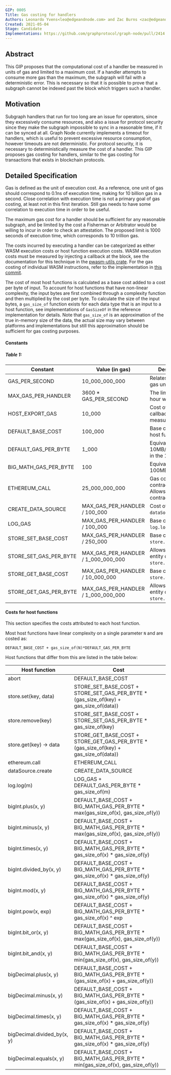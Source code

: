 ```yaml
---
GIP: 0005
Title: Gas costing for handlers
Authors: Leonardo Yvens<leo@edgeandnode.com> and Zac Burns <zac@edgeandnode.com>
Created: 2021-05-04
Stage: Candidate
Implementations: https://github.com/graphprotocol/graph-node/pull/2414
---
```


## Abstract

This GIP proposes that the computational cost of a handler be measured in units of gas and limited to a maximum cost. If a handler attempts to consume more gas than the maximum, the subgraph will fail with a deterministic error. This is necessary so that it is possible to prove that a subgraph cannot be indexed past the block which triggers such a handler.

## Motivation

Subgraph handlers that run for too long are an issue for operators, since they excessively consume resources, and also a issue for protocol security since they make the subgraph impossible to sync in a reasonable time, if it can be synced at all. Graph Node currently implements a timeout for handlers, which is useful to prevent excessive resource consumption, however timeouts are not deterministic. For protocol security, it is necessary to deterministically measure the cost of a handler. This GIP proposes gas costing for handlers, similar to the gas costing for transactions that exists in blockchain protocols.

## Detailed Specification

Gas is defined as the unit of execution cost. As a reference, one unit of gas should correspond to 0.1ns of execution time, making for 10 billion gas in a second. Close correlation with execution time is not a primary goal of gas costing, at least not in this first iteration. Still gas needs to have some correlation to execution time in order to be useful.

The maximum gas cost for a handler should be sufficient for any reasonable subgraph, and be limited by the cost a Fisherman or Arbitrator would be willing to incur in order to check an attestation. The proposed limit is 1000 seconds of execution time, which corresponds to 10 trillion gas.

The costs incurred by executing a handler can be categorized as either WASM execution costs or host function execution costs. WASM execution costs must be measured by injecting a callback at the block, see the documentation for this technique in the [pwasm-utils crate](https://docs.rs/pwasm-utils/0.17.1/pwasm_utils/fn.inject_gas_counter.html). For the gas costing of individual WASM instructions, refer to the implementation in [this commit](https://github.com/graphprotocol/graph-node/blob/30720a8f1fb074b71fe76729d4e0dc4ba3c3e955/runtime/wasm/src/gas_rules.rs).

The cost of most host functions is calculated as a base cost added to a cost per byte of input. To
account for host functions that have non-linear complexity, the input bytes are first combined
through a complexity function and then multiplied by the cost per byte. To calculate the size of the
input bytes, a  `gas_size_of` function exists for each data type that is an input to a host
function, see implementations of `GasSizeOf` in the reference implementation for details. Note that
`gas_size_of` is an approximation of the true in-memory size of the data, the actual size may vary
between platforms and implementations but still this approximation should be sufficient for gas
costing purposes.

#### Constants


##### Table 1:

| Constant               | Value (in gas)                       | Description                                                  |
| ---------------------- | ------------------------------------ | ------------------------------------------------------------ |
| GAS_PER_SECOND         | 10_000_000_000                       | Relates time and gas units.                                  |
| MAX_GAS_PER_HANDLER    | 3600 * GAS_PER_SECOND                | The limit is one hour worth of gas.                          |
| HOST_EXPORT_GAS        | 10_000                               | Cost of the callback that measures gas.                      |
| DEFAULT_BASE_COST      | 100_000                              | Base cost of most host functions.                            |
| DEFAULT_GAS_PER_BYTE   | 1_000                                | Equivalent to 10MB/s, so 36GB in the 1 hour limit.           |
| BIG_MATH_GAS_PER_BYTE  | 100                                  | Equivalent to 100MB/s.                                       |
| ETHEREUM_CALL          | 25_000_000_000                       | Gas cost of a contract call. Allows for 400 contract calls.  |
| CREATE_DATA_SOURCE     | MAX_GAS_PER_HANDLER / 100_000        | Cost of  `dataSource.create`.                                |
| LOG_GAS                | MAX_GAS_PER_HANDLER / 100_000        | Base cost of `log.log`.                                      |
| STORE_SET_BASE_COST    | MAX_GAS_PER_HANDLER / 250_000        | Base cost of `store.set`.                                    |
| STORE_SET_GAS_PER_BYTE | MAX_GAS_PER_HANDLER / 1_000_000_000  | Allows 1GB of entity data for `store.set`.                   |
| STORE_GET_BASE_COST    | MAX_GAS_PER_HANDLER / 10_000_000     | Base cost of `store.get`.                                    |
| STORE_GET_GAS_PER_BYTE | MAX_GAS_PER_HANDLER / 1_000_000_000  | Allows 10GB of entity data for `store.get`.                  |

#### Costs for host functions

This section specifies the costs attributed to each host function.

Most host functions have linear complexity on a single parameter `N` and are costed as:

````
DEFAULT_BASE_COST + gas_size_of(N)*DEFAULT_GAS_PER_BYTE
````

Host functions that differ from this are listed in the table below:

| Host function               | Cost                                                         |
| --------------------------- | ------------------------------------------------------------ |
| abort                       | DEFAULT_BASE_COST                                            |
| store.set(key, data)        | STORE_SET_BASE_COST + STORE_SET_GAS_PER_BYTE * (gas_size_of(key) + gas_size_of(data)) |
| store.remove(key)           | STORE_SET_BASE_COST + STORE_SET_GAS_PER_BYTE * gas_size_of(key) |
| store.get(key) -> data      | STORE_GET_BASE_COST + STORE_GET_GAS_PER_BYTE * (gas_size_of(key) + gas_size_of(data)) |
| ethereum.call               | ETHEREUM_CALL                                                |
| dataSource.create           | CREATE_DATA_SOURCE                                           |
| log.log(m)                  | LOG_GAS + DEFAULT_GAS_PER_BYTE * gas_size_of(m)              |
| bigInt.plus(x, y)           | DEFAULT_BASE_COST + BIG_MATH_GAS_PER_BYTE * max(gas_size_of(x), gas_size_of(y)) |
| bigInt.minus(x, y)          | DEFAULT_BASE_COST + BIG_MATH_GAS_PER_BYTE * max(gas_size_of(x), gas_size_of(y)) |
| bigInt.times(x, y)          | DEFAULT_BASE_COST + BIG_MATH_GAS_PER_BYTE * gas_size_of(x) * gas_size_of(y) |
| bigInt.divided_by(x, y)     | DEFAULT_BASE_COST + BIG_MATH_GAS_PER_BYTE * gas_size_of(x) * gas_size_of(y) |
| bigInt.mod(x, y)            | DEFAULT_BASE_COST + BIG_MATH_GAS_PER_BYTE * gas_size_of(x) * gas_size_of(y) |
| bigInt.pow(x, exp)          | DEFAULT_BASE_COST + BIG_MATH_GAS_PER_BYTE * gas_size_of(x) ^ exp |
| bigInt.bit_or(x, y)         | DEFAULT_BASE_COST + BIG_MATH_GAS_PER_BYTE * max(gas_size_of(x), gas_size_of(y)) |
| bigInt.bit_and(x, y)        | DEFAULT_BASE_COST + BIG_MATH_GAS_PER_BYTE * min(gas_size_of(x), gas_size_of(y)) |
| bigDecimal.plus(x, y)       | DEFAULT_BASE_COST + BIG_MATH_GAS_PER_BYTE * (gas_size_of(x) + gas_size_of(y)) |
| bigDecimal.minus(x, y)      | DEFAULT_BASE_COST + BIG_MATH_GAS_PER_BYTE * (gas_size_of(x) + gas_size_of(y)) |
| bigDecimal.times(x, y)      | DEFAULT_BASE_COST + BIG_MATH_GAS_PER_BYTE * gas_size_of(x) * gas_size_of(y) |
| bigDecimal.divided_by(x, y) | DEFAULT_BASE_COST + BIG_MATH_GAS_PER_BYTE * gas_size_of(x) * gas_size_of(y) |
| bigDecimal.equals(x, y)     | DEFAULT_BASE_COST + BIG_MATH_GAS_PER_BYTE * min(gas_size_of(x), gas_size_of(y)) |
